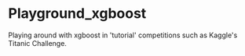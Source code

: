 # Playground_xgboost
Playing around with xgboost in 'tutorial' competitions such as Kaggle's Titanic Challenge.
